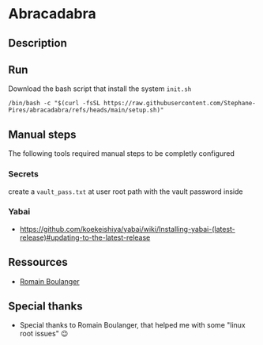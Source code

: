 # Abracadabra

## Description

## Run

Download the bash script that install the system `init.sh`

`/bin/bash -c "$(curl -fsSL https://raw.githubusercontent.com/Stephane-Pires/abracadabra/refs/heads/main/setup.sh)"`

## Manual steps

The following tools required manual steps to be completly configured

### Secrets

create a `vault_pass.txt` at user root path with the vault password inside

### Yabai

- https://github.com/koekeishiya/yabai/wiki/Installing-yabai-(latest-release)#updating-to-the-latest-release

## Ressources

- [Romain Boulanger](https://blog.filador.fr/en/posts/i-use-ansible-to-configure-macos/)

## Special thanks

- Special thanks to Romain Boulanger, that helped me with some "linux root issues" :wink:
